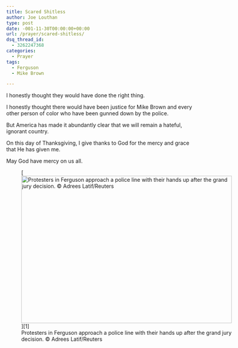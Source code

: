 ```yaml
---
title: Scared Shitless
author: Joe Louthan
type: post
date: -001-11-30T00:00:00+00:00
url: /prayer/scared-shitless/
dsq_thread_id:
  - 3262247368
categories:
  - Prayer
tags:
  - Ferguson
  - Mike Brown

---
```

I honestly thought they would have done the right thing.

I honestly thought there would have been justice for Mike Brown and every other person of color who have been gunned down by the police.

But America has made it abundantly clear that we will remain a hateful, ignorant country.

On this day of Thanksgiving, I give thanks to God for the mercy and grace that He has given me.

May God have mercy on us all.

<figure id="attachment_2915" style="width: 560px" class="wp-caption aligncenter">[<img class="wp-image-2915 size-large" src="https://i2.wp.com/theologic.us/wp-content/uploads/2014/11/BBfHyZ9.jpg?resize=560%2C393" alt="Protesters in Ferguson approach a police line with their hands up after the grand jury decision. © Adrees Latif/Reuters" width="560" height="393" srcset="https://i2.wp.com/theologic.us/wp-content/uploads/2014/11/BBfHyZ9.jpg?resize=600%2C422 600w, https://i2.wp.com/theologic.us/wp-content/uploads/2014/11/BBfHyZ9.jpg?resize=300%2C211 300w, https://i2.wp.com/theologic.us/wp-content/uploads/2014/11/BBfHyZ9.jpg?resize=400%2C281 400w, https://i2.wp.com/theologic.us/wp-content/uploads/2014/11/BBfHyZ9.jpg?resize=900%2C634 900w, https://i2.wp.com/theologic.us/wp-content/uploads/2014/11/BBfHyZ9.jpg?zoom=2&resize=560%2C393 1120w" sizes="(max-width: 560px) 100vw, 560px" data-recalc-dims="1" />][1]<figcaption class="wp-caption-text">Protesters in Ferguson approach a police line with their hands up after the grand jury decision. © Adrees Latif/Reuters</figcaption></figure>

 [1]: http://www.msn.com/en-us/news/other/protests-across-us-after-ferguson-decision/ss-BBfEiwD?fullscreen=true#image=1